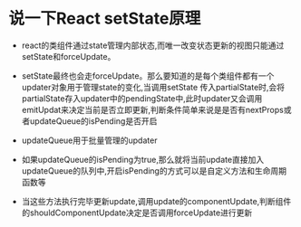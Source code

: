 # 说一下React setState原理

- react的类组件通过state管理内部状态,而唯一改变状态更新的视图只能通过setState和forceUpdate。

- setState最终也会走forceUpdate。那么要知道的是每个类组件都有一个updater对象用于管理state的变化,当调用setState
传入partialState时,会将partialState存入updater中的pendingState中,此时updater又会调用emitUpdat来决定当前是否立即更新,判断条件简单来说是是否有nextProps或者updateQueue的isPending是否开启

- updateQueue用于批量管理的updater

- 如果updateQueue的isPending为true,那么就将当前update直接加入updateQueue的队列中,开启isPending的方式可以是自定义方法和生命周期函数等

- 当这些方法执行完毕更新update,调用update的componentUpdate,判断组件的shouldComponentUpdate决定是否调用forceUpdate进行更新

